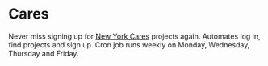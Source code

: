 # Cares

Never miss signing up for [New York Cares](https://www.newyorkcares.org/) projects again. Automates log in, find projects and sign up. Cron job runs weekly on Monday, Wednesday, Thursday and Friday.
